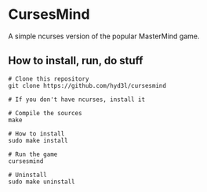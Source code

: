 # CursesMind
A simple ncurses version of the popular MasterMind game.  

## How to install, run, do stuff
```shell
# Clone this repository
git clone https://github.com/hyd3l/cursesmind

# If you don't have ncurses, install it

# Compile the sources
make

# How to install
sudo make install

# Run the game
cursesmind

# Uninstall  
sudo make uninstall
```

